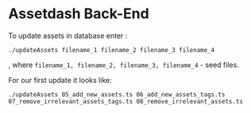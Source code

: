 # Assetdash Back-End

To update assets in database enter :

`./updateAssets filename_1 filename_2 filename_3 filename_4`

, where `filename_1, filename_2, filename_3, filename_4` - seed files.

For our first update it looks like:

`./updateAssets 05_add_new_assets.ts 06_add_new_assets_tags.ts 07_remove_irrelevant_assets_tags.ts 08_remove_irrelevant_assets.ts`
